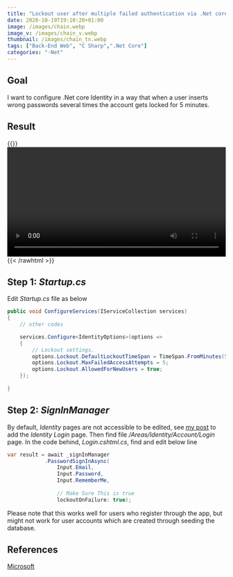 ```yaml
---
title: "Lockout user after multiple failed authentication via .Net core Identity"
date: 2020-10-19T19:10:20+01:00
image: /images/chain.webp
image_v: /images/chain_v.webp
thumbnail: /images/chain_tn.webp
tags: ["Back-End Web", "C Sharp",".Net Core"]
categories: "⋅Net"
---
```


## Goal

I want to configure .Net core Identity in a way that when a user inserts wrong passwords several times the account gets locked for 5 minutes.

## Result

{{<rawhtml>}}
<video width=100% controls>
  <source src="/videos/lockedout_user.webm" type="video/webm">
Your browser does not support the video tag.
</video>
{{< /rawhtml >}}

## Step 1: *Startup.cs*

Edit *Startup.cs* file as below

```c#
public void ConfigureServices(IServiceCollection services)
{
    // other codes

    services.Configure<IdentityOptions>(options =>
    {
        // Lockout settings.
        options.Lockout.DefaultLockoutTimeSpan = TimeSpan.FromMinutes(5);
        options.Lockout.MaxFailedAccessAttempts = 5;
        options.Lockout.AllowedForNewUsers = true;
    });
    
}
```

## Step 2: *SignInManager*

By default, *Identity* pages are not accessible to be edited, see [my post](https://iamsorush.com/posts/add-identity-pages-net-core/) to add the *Identity Login* page.
Then find file */Areas/Identity/Account/Login* page. In the code behind, *Login.cshtml.cs*, find and edit below line

```c#
var result = await _signInManager
            .PasswordSignInAsync(
                Input.Email, 
                Input.Password, 
                Input.RememberMe, 
                
                // Make Sure This is true
                lockoutOnFailure: true);
```

Please note that this works well for users who register through the app, but might not work for user accounts which are created through seeding the database.

## References

[Microsoft](https://docs.microsoft.com/en-us/aspnet/core/security/authentication/identity?view=aspnetcore-3.1&tabs=visual-studio#configure-identity-services)

